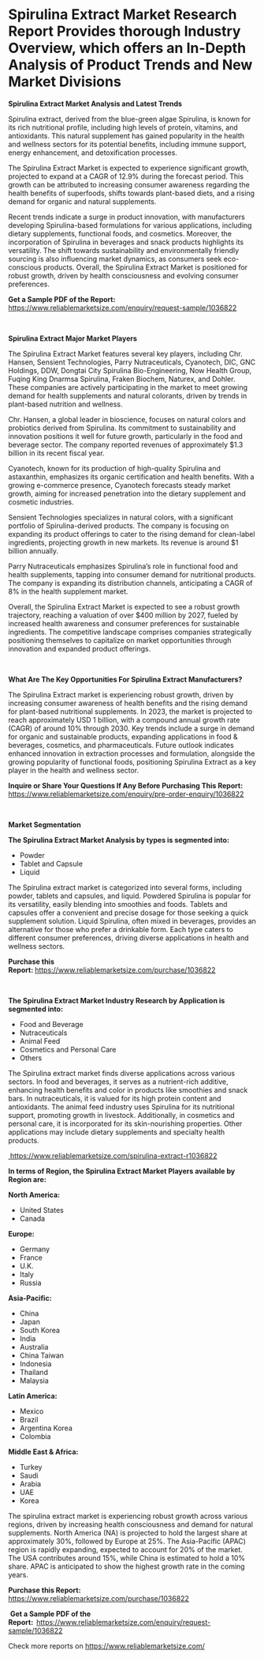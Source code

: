 <p><h1>Spirulina Extract Market Research Report Provides thorough Industry Overview, which offers an In-Depth Analysis of Product Trends and New Market Divisions</h1></p><p><strong>Spirulina Extract Market Analysis and Latest Trends</strong></p>
<p><p>Spirulina extract, derived from the blue-green algae Spirulina, is known for its rich nutritional profile, including high levels of protein, vitamins, and antioxidants. This natural supplement has gained popularity in the health and wellness sectors for its potential benefits, including immune support, energy enhancement, and detoxification processes.</p><p>The Spirulina Extract Market is expected to experience significant growth, projected to expand at a CAGR of 12.9% during the forecast period. This growth can be attributed to increasing consumer awareness regarding the health benefits of superfoods, shifts towards plant-based diets, and a rising demand for organic and natural supplements. </p><p>Recent trends indicate a surge in product innovation, with manufacturers developing Spirulina-based formulations for various applications, including dietary supplements, functional foods, and cosmetics. Moreover, the incorporation of Spirulina in beverages and snack products highlights its versatility. The shift towards sustainability and environmentally friendly sourcing is also influencing market dynamics, as consumers seek eco-conscious products. Overall, the Spirulina Extract Market is positioned for robust growth, driven by health consciousness and evolving consumer preferences.</p></p>
<p><strong>Get a Sample PDF of the Report:&nbsp;</strong> <a href="https://www.reliablemarketsize.com/enquiry/request-sample/1036822?utm_campaign=2479&utm_medium=2&utm_source=Github&utm_content=ia&utm_term=31032025&utm_id=spirulina-extract">https://www.reliablemarketsize.com/enquiry/request-sample/1036822</a></p>
<p>&nbsp;</p>
<p><strong>Spirulina Extract Major Market Players</strong></p>
<p><p>The Spirulina Extract Market features several key players, including Chr. Hansen, Sensient Technologies, Parry Nutraceuticals, Cyanotech, DIC, GNC Holdings, DDW, Dongtai City Spirulina Bio-Engineering, Now Health Group, Fuqing King Dnarmsa Spirulina, Fraken Biochem, Naturex, and Dohler. These companies are actively participating in the market to meet growing demand for health supplements and natural colorants, driven by trends in plant-based nutrition and wellness.</p><p>Chr. Hansen, a global leader in bioscience, focuses on natural colors and probiotics derived from Spirulina. Its commitment to sustainability and innovation positions it well for future growth, particularly in the food and beverage sector. The company reported revenues of approximately $1.3 billion in its recent fiscal year.</p><p>Cyanotech, known for its production of high-quality Spirulina and astaxanthin, emphasizes its organic certification and health benefits. With a growing e-commerce presence, Cyanotech forecasts steady market growth, aiming for increased penetration into the dietary supplement and cosmetic industries.</p><p>Sensient Technologies specializes in natural colors, with a significant portfolio of Spirulina-derived products. The company is focusing on expanding its product offerings to cater to the rising demand for clean-label ingredients, projecting growth in new markets. Its revenue is around $1 billion annually.</p><p>Parry Nutraceuticals emphasizes Spirulina’s role in functional food and health supplements, tapping into consumer demand for nutritional products. The company is expanding its distribution channels, anticipating a CAGR of 8% in the health supplement market.</p><p>Overall, the Spirulina Extract Market is expected to see a robust growth trajectory, reaching a valuation of over $400 million by 2027, fueled by increased health awareness and consumer preferences for sustainable ingredients. The competitive landscape comprises companies strategically positioning themselves to capitalize on market opportunities through innovation and expanded product offerings.</p></p>
<p>&nbsp;</p>
<p><strong>What Are The Key Opportunities For Spirulina Extract Manufacturers?</strong></p>
<p><p>The Spirulina Extract market is experiencing robust growth, driven by increasing consumer awareness of health benefits and the rising demand for plant-based nutritional supplements. In 2023, the market is projected to reach approximately USD 1 billion, with a compound annual growth rate (CAGR) of around 10% through 2030. Key trends include a surge in demand for organic and sustainable products, expanding applications in food & beverages, cosmetics, and pharmaceuticals. Future outlook indicates enhanced innovation in extraction processes and formulation, alongside the growing popularity of functional foods, positioning Spirulina Extract as a key player in the health and wellness sector.</p></p>
<p><strong>Inquire or Share Your Questions If Any Before Purchasing This Report:</strong> <a href="https://www.reliablemarketsize.com/enquiry/pre-order-enquiry/1036822?utm_campaign=2479&utm_medium=2&utm_source=Github&utm_content=ia&utm_term=31032025&utm_id=spirulina-extract">https://www.reliablemarketsize.com/enquiry/pre-order-enquiry/1036822</a></p>
<p>&nbsp;</p>
<p><strong>Market Segmentation</strong></p>
<p><strong>The Spirulina Extract Market Analysis by types is segmented into:</strong></p>
<p><ul><li>Powder</li><li>Tablet and Capsule</li><li>Liquid</li></ul></p>
<p><p>The Spirulina extract market is categorized into several forms, including powder, tablets and capsules, and liquid. Powdered Spirulina is popular for its versatility, easily blending into smoothies and foods. Tablets and capsules offer a convenient and precise dosage for those seeking a quick supplement solution. Liquid Spirulina, often mixed in beverages, provides an alternative for those who prefer a drinkable form. Each type caters to different consumer preferences, driving diverse applications in health and wellness sectors.</p></p>
<p><strong>Purchase this Report:&nbsp;</strong><a href="https://www.reliablemarketsize.com/purchase/1036822?utm_campaign=2479&utm_medium=2&utm_source=Github&utm_content=ia&utm_term=31032025&utm_id=spirulina-extract">https://www.reliablemarketsize.com/purchase/1036822</a></p>
<p>&nbsp;</p>
<p><strong>The Spirulina Extract Market Industry Research by Application is segmented into:</strong></p>
<p><ul><li>Food and Beverage</li><li>Nutraceuticals</li><li>Animal Feed</li><li>Cosmetics and Personal Care</li><li>Others</li></ul></p>
<p><p>The Spirulina extract market finds diverse applications across various sectors. In food and beverages, it serves as a nutrient-rich additive, enhancing health benefits and color in products like smoothies and snack bars. In nutraceuticals, it is valued for its high protein content and antioxidants. The animal feed industry uses Spirulina for its nutritional support, promoting growth in livestock. Additionally, in cosmetics and personal care, it is incorporated for its skin-nourishing properties. Other applications may include dietary supplements and specialty health products.</p></p>
<p><a href="https://www.reliablemarketsize.com/spirulina-extract-r1036822?utm_campaign=2479&utm_medium=2&utm_source=Github&utm_content=ia&utm_term=31032025&utm_id=spirulina-extract">&nbsp;https://www.reliablemarketsize.com/spirulina-extract-r1036822</a></p>
<p><strong>In terms of Region, the Spirulina Extract Market Players available by Region are:</strong></p>
<p>
    <p> <strong> North America: </strong>
        <ul>
            <li>United States</li>
            <li>Canada</li>
        </ul>
        </p> 
    <p> <strong> Europe: </strong>
        <ul>
            <li>Germany</li>
            <li>France</li>
            <li>U.K.</li>
            <li>Italy</li>
            <li>Russia</li>
        </ul>
        </p> 
    <p> <strong> Asia-Pacific: </strong>
        <ul>
            <li>China</li>
            <li>Japan</li>
            <li>South Korea</li>
            <li>India</li>
            <li>Australia</li>
            <li>China Taiwan</li>
            <li>Indonesia</li>
            <li>Thailand</li>
            <li>Malaysia</li>
        </ul>
        </p> 
    <p> <strong> Latin America: </strong>
        <ul>
            <li>Mexico</li>
            <li>Brazil</li>
            <li>Argentina Korea</li>
            <li>Colombia</li>
        </ul>
        </p> 
    <p> <strong> Middle East & Africa: </strong>
        <ul>
            <li>Turkey</li>
            <li>Saudi</li>
            <li>Arabia</li>
            <li>UAE</li>
            <li>Korea</li>
        </ul>
    </p>
    </p>
<p><p>The spirulina extract market is experiencing robust growth across various regions, driven by increasing health consciousness and demand for natural supplements. North America (NA) is projected to hold the largest share at approximately 30%, followed by Europe at 25%. The Asia-Pacific (APAC) region is rapidly expanding, expected to account for 20% of the market. The USA contributes around 15%, while China is estimated to hold a 10% share. APAC is anticipated to show the highest growth rate in the coming years.</p></p>
<p><strong>Purchase this Report: </strong><a href="https://www.reliablemarketsize.com/purchase/1036822?utm_campaign=2479&utm_medium=2&utm_source=Github&utm_content=ia&utm_term=31032025&utm_id=spirulina-extract">https://www.reliablemarketsize.com/purchase/1036822</a></p>
<p>&nbsp;<strong>Get a Sample PDF of the Report:&nbsp;&nbsp;</strong><a href="https://www.reliablemarketsize.com/enquiry/request-sample/1036822?utm_campaign=2479&utm_medium=2&utm_source=Github&utm_content=ia&utm_term=31032025&utm_id=spirulina-extract">https://www.reliablemarketsize.com/enquiry/request-sample/1036822</a></p>
<p><strong></strong></p>
<p>Check more reports on <a href="https://www.reliablemarketsize.com/?utm_campaign=2479&utm_medium=2&utm_source=Github&utm_content=ia&utm_term=31032025&utm_id=spirulina-extract">https://www.reliablemarketsize.com/</a></p>